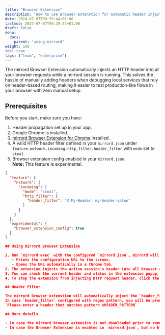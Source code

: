 ```yaml
---
title: "Browser Extension"
description: "How to use Browser extenstion for automatic header injection"
date: 2024-07-07T09:39:44+01:00
lastmod: 2024-07-07T09:39:44+01:00
draft: false
menu:
  docs:
    parent: "using-mirrord"
weight: 168
toc: true
tags: ["team", "enterprise"]
---
```


The mirrord Browser Extension automatically injects an HTTP header into all your browser requests while a mirrord session is running. This solves the hassle of manually adding headers when debugging local services that rely on header-based routing, making it easier to test production-like flows in your browser with zero manual setup.

## Prerequisites

Before you start, make sure you have:
1. Header propagation set up in your app.
2. Google Chrome is installed.
3. [mirrord Browser Extension for Chrome](https://chromewebstore.google.com/detail/mirrord/bijejadnnfgjkfdocgocklekjhnhkhkf) installed.
4. A valid HTTP header filter defined in your `mirrord.json` under `feature.network.incoming.http_filter.header_filter` with `mode` set to `steal`.
5. Browser extension config enabled in your `mirrord.json`.  
   **Note:** This feature is experimental.

```json
{
  "feature": {
    "network": {
      "incoming": {
        "mode": "steal",
        "http_filter": {
          "header_filter": "X-My-Header: my-header-value"
        }
      }
    }
  },
  "experimental": {
    "browser_extension_config": true
  }
}

## Using mirrord Browser Extension

1. Run `mirrord exec` with the configured `mirrord.json`, mirrord will then:
   - Prints the configuration URL to the screen.
   - Opens the URL automatically in a Chrome tab.
2. The extension injects the active session’s header into all browser requests across tabs.
3. You can check the current header and status in the extension popup, the extension can be opened anytime from the Chrome extension icon
4. To stop the extension from injecting HTTP request header, click the extension icon and remove the header from the pop up menu.

## Header Filter

The mirrord Browser extenstion will automatically inject the `header_filter` defined in `mirrord.json`.
In case `header_filter` configured with regex pattern, you will be prompted in the browser to enter a header that matches it:
`Please enter a header that matches pattern $HEADER_PATTERN`

## More details

- In case the mirrord browser extension is not downloaded prior to running `mirrord exec` with the configured `mirrord.json`, the URL will fail to open. Google Chrome will display an error page showing the URL is blocked by Google Chrome.
- In case the Browser Extension is enabled in `mirrord.json`, but no http header filter is configured, mirrord will not initiate the extension in Google Chrome and display a warning in the terminal.